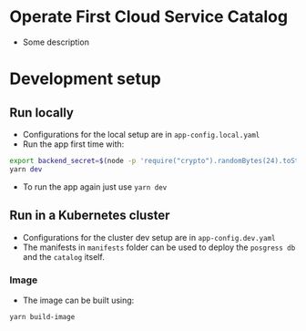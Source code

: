 # Operate First Cloud Service Catalog
- Some description

# Development setup
## Run locally
- Configurations for the local setup are in `app-config.local.yaml`
- Run the app first time with:
```sh
export backend_secret=$(node -p 'require("crypto").randomBytes(24).toString("base64")') \
yarn dev
```
- To run the app again just use `yarn dev`

## Run in a Kubernetes cluster
- Configurations for the cluster dev setup are in `app-config.dev.yaml`
- The manifests in `manifests` folder can be used to deploy the `posgress db` and the `catalog` itself.

### Image
- The image can be built using:

```sh
yarn build-image
```
